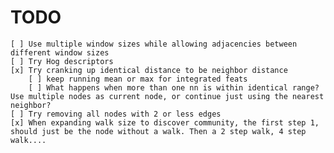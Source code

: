 # TODO
    [ ] Use multiple window sizes while allowing adjacencies between different window sizes
    [ ] Try Hog descriptors
    [x] Try cranking up identical distance to be neighbor distance
        [ ] keep running mean or max for integrated feats
        [ ] What happens when more than one nn is within identical range? Use multiple nodes as current node, or continue just using the nearest neighbor?
    [ ] Try removing all nodes with 2 or less edges
    [x] When expanding walk size to discover community, the first step 1, should just be the node without a walk. Then a 2 step walk, 4 step walk....

